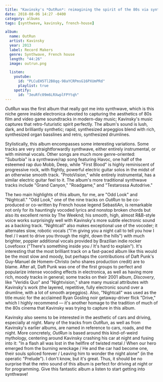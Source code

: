 ```yaml
---
title: "Kavinsky's *OutRun*: reimagining the spirit of the 80s via synthwave"
date: 2018-08-06 14:27 -0400
category: albums
tags: [synthwave, kavinsky, french-house]

album:
  name: OutRun
  artist: Kavinsky
  year: 2013
  label: Record Makers
  genre: Synthwave, French house
  length: "44:26"
  image: outrun.png

  listen:
    youtube:
      id: "PLCuEH5Tl2B8qq-98aYCRPmsG16PXUmPRd"
      playlist: true
    spotify:
      id: "3euRfc09m6LRXwplFPYtqh"
---
```


*OutRun* was the first album that really got me into synthwave, which is this
niche genre inside electronica devoted to capturing the aesthetics of 80s film
and video game soundtracks in modern-day music; Kavinsky's music captures that
retro-futuristic spirit perfectly. The album's sound is lush, dark, and
brilliantly synthetic; rapid, synthesized arpeggios blend with rich, synthesized
organ basslines and retro, synthesized drumlines.

Stylistically, this album encompasses some interesting variations. Some tracks
are very straightforwardly synthwave, either entirely instrumental, or with minimal vocals.
Other songs are much more genre-oriented: "Suburbia" is
a synthwave/rap song featuring Havoc, one half of the esteemed rap duo Mobb,
Deep, while "First Blood" is highly reminiscent of progressive rock, with
flightly, powerful electric guitar solos in the midst of an otherwise smooth track.
"ProtoVision," while entirely instrumental, has a similar electric guitar feel to it.
The album's more traditional synthwave tracks include "Grand Canyon," "Roadgame,"
and "Testarossa Autodrive."

The two main highlights of this album, for me, are "Odd Look" and "Nightcall."
"Odd Look," one of the nine tracks on *OutRun* to be co-produced or co-written
by French house legend SebastiAn, is remarkable not only for its hauntingly
vocoded lyrics and nonstop broken chords but also its excellent remix by The Weeknd;
his smooth, high, almost R&B-style voice works surprisingly well with Kavinsky's
more subtle electronic sound as a backing track. "Nightcall" also makes exceptional
use of the vocoder; it alternates slow, robotic vocals
("I'm giving you a night call to tell you how I feel / I want to drive you
through the night, down the hills") with much brighter, poppier additional vocals
provided by Brazilian indie rocker Lovefoxxx ("There's something inside you /
It's hard to explain"). It's interesting that the most brilliant track on a fast-paced album
like this would be the most slow and moody, but perhaps the contributions of
Daft Punk's Guy-Manuel de Homem-Christo (who shares production credit)
are to blame. After all, Daft Punk was one of the first groups to perfect and popularize
intense vocoding effects in electronica, as well as having more rich,
moody tracks in general; some tracks on their 2001 album, *Discovery*, like
"Veridis Quo" and "Nightvision," share many musical attributes with Kavinsky's
work (the layered, repetitive, fully electronic sound over a drumline, with a lot of
smooth arpeggios). Also, "Nightcall" was used as the title music for the acclaimed Ryan Gosling noir getaway-driver
flick "Drive," which I highly recommend &mdash; it's another homage to the tradition of much
of the 80s cinema that Kavinsky was trying to capture in this album.

Kavinsky also seems to be interested in the aesthetic of cars and driving, especially
at night. Many of the tracks from *OutRun*, as well as from Kavinsky's earlier albums,
are named in reference to cars, roads, and the night. More concretely, *OutRun*
is based around this kind-of-weird mythology, centering around Kavinsky crashing
his car at night and fusing into it: "In a flash all was lost in the hellfire
of twisted metal / When our hero emerged from the burning wreckage /
He and the car had become one, their souls spliced forever /
Leaving him to wonder the night alone" (in the operatic "Prelude"). I don't know, but it's great.
Thus, it should be no surprise that the retro sound of this album
is perfect for driving at night or for programming. Give this fantastic
album a listen to start getting into synthwave!
